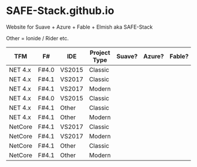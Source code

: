 # SAFE-Stack.github.io
Website for Suave + Azure + Fable + Elmish aka SAFE-Stack

Other = Ionide / Rider etc.

| TFM | F# | IDE | Project Type | Suave? | Azure? | Fable? | Elmish? |
|-|-|-|-|-|-|-|-|
| NET 4.x | F#4.0 | VS2015 | Classic | | | | |
| NET 4.x | F#4.1 | VS2017 | Classic | | | | |
| NET 4.x | F#4.1 | VS2017 | Modern | | | | |
| NET 4.x | F#4.0 | VS2015 | Classic | | | | |
| NET 4.x | F#4.1 | Other | Classic | | | | |
| NET 4.x | F#4.1 | Other | Modern | | | | |
| NetCore | F#4.1 | VS2017 | Classic | | | |
| NetCore | F#4.1 | VS2017 | Modern | | | |
| NetCore | F#4.1 | Other | Classic | | | |
| NetCore | F#4.1 | Other | Modern | | | |
